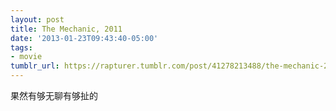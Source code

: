 ```yaml
---
layout: post
title: The Mechanic, 2011
date: '2013-01-23T09:43:40-05:00'
tags:
- movie
tumblr_url: https://rapturer.tumblr.com/post/41278213488/the-mechanic-2011
---
```

果然有够无聊有够扯的

